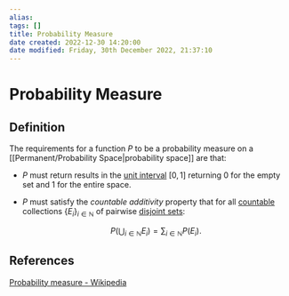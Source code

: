 ```yaml
---
alias: 
tags: []
title: Probability Measure
date created: 2022-12-30 14:20:00
date modified: Friday, 30th December 2022, 21:37:10
---
```


# Probability Measure

## Definition

The requirements for a function $P$ to be a probability measure on a [[Permanent/Probability Space|probability space]] are that:

- $P$ must return results in the [unit interval](https://en.wikipedia.org/wiki/Unit_interval "Unit interval") ${\displaystyle [0,1]}$ returning 0 for the empty set and 1 for the entire space.
- $P$ must satisfy the _countable additivity_ property that for all [countable](https://en.wikipedia.org/wiki/Countable "Countable") collections $\{E_{i}\}_{i\in\mathbb{N}}$ of pairwise [disjoint sets](https://en.wikipedia.org/wiki/Disjoint_sets "Disjoint sets"):

  $$
  {\displaystyle P \left(\bigcup _{i\in\mathbb{N}}E_{i}\right)=\sum _{i\in\mathbb{N}}P (E_{i}).}
  $$

## References

[Probability measure - Wikipedia](https://en.wikipedia.org/wiki/Probability_measure)